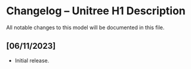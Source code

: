 # Changelog – Unitree H1 Description

All notable changes to this model will be documented in this file.

## [06/11/2023]
- Initial release.
